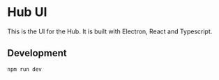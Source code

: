 # Hub UI

This is the UI for the Hub. It is built with Electron, React and Typescript.


## Development

```bash
npm run dev
```
